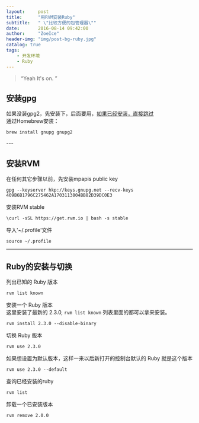 ```yaml
---
layout:     post
title:      "用RVM安装Ruby"
subtitle:   " \"比较方便的包管理器\""
date:       2016-08-14 09:42:00
author:     "ZoeIce"
header-img: "img/post-bg-ruby.jpg"
catalog: true
tags:
    - 开发环境
    - Ruby
---
```


> “Yeah It's on. ”

## 安装gpg

如果没装gpg2，先安装下，后面要用，[如果已经安装，直接跳过 ](#build)   
通过Homebrew安装：

```Shell
brew install gnupg gnupg2
```
<p id = "build"></p>
---

## 安装RVM
在任何其它步骤以前，先安装mpapis public key

```Shell
gpg --keyserver hkp://keys.gnupg.net --recv-keys 409B6B1796C275462A1703113804BB82D39DC0E3
```

安装RVM stable

```Shell
\curl -sSL https://get.rvm.io | bash -s stable
```

导入'~/.profile'文件

```Shell
source ~/.profile
```
---

## Ruby的安装与切换

列出已知的 Ruby 版本

```Shell
rvm list known
```

安装一个 Ruby 版本   
这里安装了最新的 2.3.0, `rvm list known` 列表里面的都可以拿来安装。

```Shell
rvm install 2.3.0 --disable-binary
```

切换 Ruby 版本

```Shell
rvm use 2.3.0
```

如果想设置为默认版本，这样一来以后新打开的控制台默认的 Ruby 就是这个版本

```Shell
rvm use 2.3.0 --default
```

查询已经安装的ruby

```Shell
rvm list
```

卸载一个已安装版本

```Shell
rvm remove 2.0.0
```
